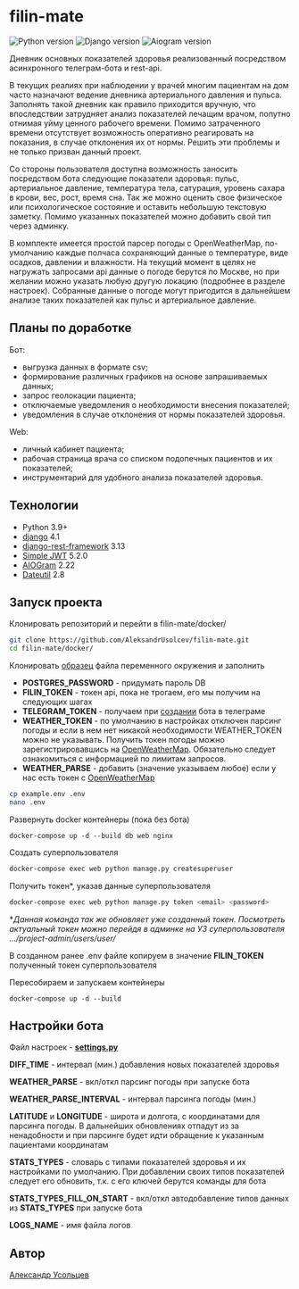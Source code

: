 # filin-mate
![Python version](https://img.shields.io/badge/python-3.9-yellow) ![Django version](https://img.shields.io/badge/django-4.1-red) ![Aiogram version](https://img.shields.io/badge/aiogram-2.22-blue)

Дневник основных показателей здоровья реализованный посредством асинхронного телеграм-бота и rest-api.

В текущих реалиях при наблюдении у врачей многим пациентам на дом часто назначают ведение дневника артериального давления и пульса. Заполнять такой дневник как правило приходится вручную, что впоследствии затрудняет анализ показателей лечащим врачом, попутно отнимая уйму ценного рабочего времени. Помимо затраченного времени отсутствует возможность оперативно реагировать на показания, в случае отклонения их от нормы. Решить эти проблемы и не только призван данный проект.

Со стороны пользователя доступна возможность заносить посредством бота следующие показатели здоровья: пульс, артериальное давление, температура тела, сатурация, уровень сахара в крови, вес, рост, время сна. Так же можно оценить свое физическое или психологическое состояние и оставить небольшую текстовую заметку. Помимо указанных показателей можно добавить свой тип через админку.

В комплекте имеется простой парсер погоды с OpenWeatherMap, по-умолчанию каждые полчаса сохраняющий данные о температуре, виде осадков, давлении и влажности. На текущий момент в целях не нагружать запросами api данные о погоде берутся по Москве, но при желании можно указать любую другую локацию (подробнее в разделе настроек). Собранные данные о погоде могут пригодится в дальнейшем анализе таких показателей как пульс и артериальное давление.

## Планы по доработке

Бот:
- выгрузка данных в формате csv;
- формирование различных графиков на основе запрашиваемых данных;
- запрос геолокации пациента;
- отключаемые уведомления о необходимости внесения показателей;
- уведомления в случае отклонения от нормы показателей здоровья.

Web:
- личный кабинет пациента;
- рабочая страница врача со списком подопечных пациентов и их показателей;
- инструментарий для удобного анализа показателей здоровья.

## Технологии

- Python 3.9+
- [django](https://github.com/django/django) 4.1
- [django-rest-framework](https://github.com/encode/django-rest-framework)
  3.13
- [Simple JWT](https://github.com/jazzband/djangorestframework-simplejwt) 5.2.0
- [AIOGram](https://github.com/aiogram/aiogram) 2.22
- [Dateutil](https://github.com/dateutil/dateutil) 2.8

## Запуск проекта

Клонировать репозиторий и перейти в filin-mate/docker/

```bash
git clone https://github.com/AleksandrUsolcev/filin-mate.git
cd filin-mate/docker/
``` 

Клонировать [образец](/docker/example.env) файла переменного окружения и заполнить

- **POSTGRES_PASSWORD** - придумать пароль DB
- **FILIN_TOKEN** - токен api, пока не трогаем, его мы получим на следующих шагах
- **TELEGRAM_TOKEN** - получаем при [создании](https://telegram.me/BotFather) бота в телеграме
- **WEATHER_TOKEN** - по умолчанию в настройках отключен парсинг погоды и если в нем нет никакой необходимости WEATHER_TOKEN можно не указывать. Получить токен погоды можно зарегистрировавшись на [OpenWeatherMap](https://openweathermap.org/). Обязательно следует ознакомиться с информацией по лимитам запросов.
- **WEATHER_PARSE** - добавить (значение указываем любое) если у нас есть токен с [OpenWeatherMap](https://openweathermap.org/)

```bash
cp example.env .env
nano .env
``` 

Развернуть docker контейнеры (пока без бота)

```
docker-compose up -d --build db web nginx
``` 

Создать суперпользователя

```bash
docker-compose exec web python manage.py createsuperuser
```

Получить токен*, указав данные суперпользователя

```bash
docker-compose exec web python manage.py token <email> <password>
``` 

**Данная команда так же обновляет уже созданный токен. Посмотреть актуальный токен можно перейдя в админке на УЗ суперпользователя .../project-admin/users/user/*

В созданном ранее .env файле копируем в значение **FILIN_TOKEN** полученный токен суперпользователя

Пересобираем и запускаем контейнеры

```
docker-compose up -d --build
``` 

## Настройки бота

Файл настроек - **[settings.py](/telegram_bot/settings.py)**

**DIFF_TIME** - интервал (мин.) добавления новых показателей здоровья

**WEATHER_PARSE** - вкл/откл парсинг погоды при запуске бота

**WEATHER_PARSE_INTERVAL** - интервал парсинга погоды (мин.)

**LATITUDE** и **LONGITUDE** - широта и долгота, с координатами для парсинга погоды. В дальнейших обновлениях отпадут из за ненадобности и при парсинге будет идти обращение к указанным пациентами координатам

**STATS_TYPES** - словарь с типами показателей здоровья и их настройками по умолчанию. При добавлении своих типов показателей следует его обновить, т.к. с его ключей берутся команды для бота

**STATS_TYPES_FILL_ON_START** - вкл/откл автодобавление типов данных из **STATS_TYPES** при запуске бота

**LOGS_NAME** - имя файла логов

## Автор

[Александр Усольцев](https://github.com/AleksandrUsolcev)
